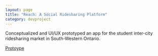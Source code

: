 ```yaml
---
layout: page
title: "Reach: A Social Ridesharing Platform"
category: devproject
---
```


Conceptualized and UI/UX prototyped an app for the student inter-city ridesharing market in South-Western Ontario.

[Protoype](https://xd.adobe.com/view/26bcce00-5fcb-448f-6585-596c8efad49f-508d/screen/7dd3feb1-9a25-466f-ab19-cc9df38ed84e/?hints=off)
